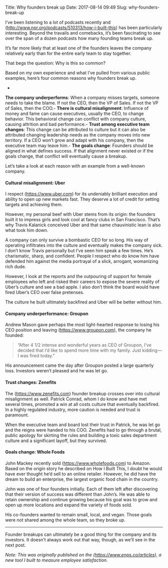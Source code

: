 Title: Why founders break up
Date: 2017-08-14 09:49
Slug: why-founders-break-up

I’ve been listening to a lot of podcasts recently and (http://www.npr.org/podcasts/510313/how-i-built-this) has been particularly interesting. Beyond the travails and comebacks, it’s been fascinating to see over the span of a dozen podcasts how many founding teams break up.

It’s far more likely that at least one of the founders leaves the company relatively early than for the entire early team to stay together.

That begs the question: Why is this so common?

Based on my own experience and what I’ve pulled from various public examples, here’s four common reasons why founders break up.

- 
**The company underperforms**: When a company misses targets, someone needs to take the blame. If not the CEO, then the VP of Sales. If not the VP of Sales, then the COO.- 
**There is cultural misalignment**: Influence of money and fame can cause executives, usually the CEO, to change behavior. This behavioral change can conflict with company culture, causing attrition and bad performance.- 
**Trust among executive team changes**: This change can be attributed to culture but it can also be attributed changing leadership needs as the company moves into new territory. If a CEO won’t grow and adapt with his company, then the executive team may leave him.- 
**The goals change**: Founders should be aligned in what defines success. If that alignment never existed or if the goals change, that conflict will eventually cause a breakup.

Let’s take a look at each reason with an example from a well-known company.

#### Cultural misalignment: Uber

I respect (https://www.uber.com) for its undeniably brilliant execution and ability to open up new markets fast. They deserve a lot of credit for setting targets and achieving them.

However, my personal beef with Uber stems from its origin: the founders built it to impress girls and look cool at fancy clubs in San Francisco. That’s why Travis Kalanick conceived Uber and that same chauvinistic lean is also what took him down.

A company can only survive a bombastic CEO for so long. His way of operating infiltrates into the culture and eventually makes the company sick. I don’t know Travis personally but I’ve seen him speak a few times. He’s charismatic, sharp, and confident. People I respect who do know him have defended him against the media portrayal of a slick, arrogant, womanizing rich dude.

However, I look at the reports and the outpouring of support for female employees who left and risked their careers to expose the severe reality of Uber’s culture and see a bad apple. I also don’t think the board would have fired Uber’s CEO over false pretenses.

The culture he built ultimately backfired and Uber will be better without him.

#### Company underperformance: Groupon

Andrew Mason gave perhaps the most light-hearted response to losing his CEO position and leaving (https://www.groupon.com), the company he founded:

> “After 4 1/2 intense and wonderful years as CEO of Groupon, I’ve decided that I’d like to spend more time with my family. Just kidding — I was fired today.”

His announcement came the day after Groupon posted a large quarterly loss. Investors weren’t pleased and he was let go.

#### Trust changes: Zenefits

The (https://www.zenefits.com) founder breakup crosses over into cultural misalignment as well. Patrick Conrad, whom I do know and have met several times, promoted a win at all costs culture that eventually backfired. In a highly regulated industry, more caution is needed and trust is paramount.

When the executive team and board lost their trust in Patrick, he was let go and the reigns were handed to his COO. Zenefits had to go through a brutal, public apology for skirting the rules and building a toxic sales department culture and a significant layoff, but they survived.

#### Goals change: Whole Foods

John Mackey recently sold (https://www.wholefoods.com) to Amazon. Based on the origin story he described on How I Built This, I doubt he would have ever thought he’d sell to an online retailer. However, he did have the dream to build an enterprise, the largest organic food chain in the country.

John was one of four founders initially. Each of them left after discovering that their version of success was different than John’s. He was able to retain ownership and continue growing because his goal was to grow and open up more locations and expand the variety of foods sold.

His co-founders wanted to remain small, local, and vegan. Those goals were not shared among the whole team, so they broke up.

---

Founder breakups can ultimately be a good thing for the company and its investors. It doesn’t always work out that way, though, as we’ll see in the next post.

*Note: This was originally published on the *(https://www.enps.co/articles)*, a new tool I built to measure employee satisfaction.*